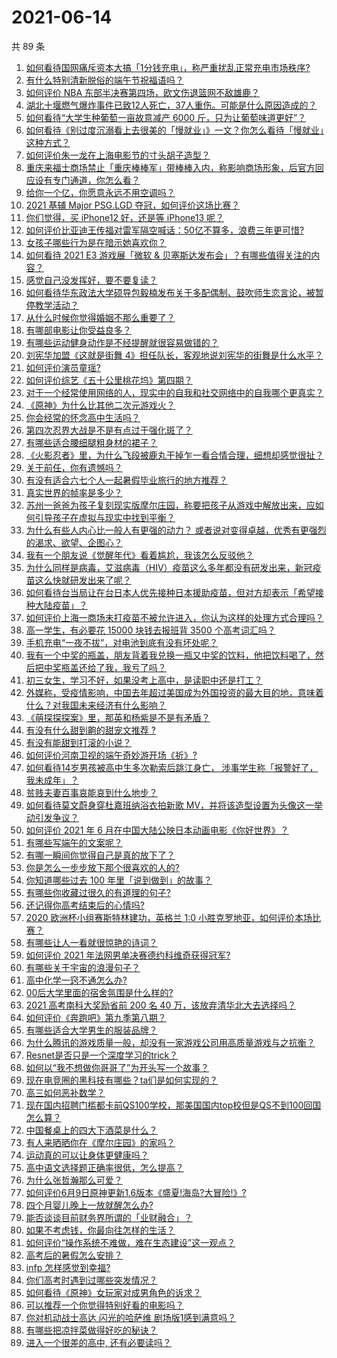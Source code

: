 # 2021-06-14

共 89 条

<!-- BEGIN -->
<!-- 最后更新时间 Mon Jun 14 2021 11:07:12 GMT+0800 (China Standard Time) -->

1. [如何看待国网痛斥资本大搞「1分钱充电」，称严重扰乱正常充电市场秩序?](https://www.zhihu.com/question/464766118)
2. [有什么特别清新脱俗的端午节祝福语吗？](https://www.zhihu.com/question/281359595)
3. [如何评价 NBA 东部半决赛第四场，欧文伤退篮网不敌雄鹿？](https://www.zhihu.com/question/464891369)
4. [湖北十堰燃气爆炸事件已致12人死亡，37人重伤。可能是什么原因造成的？](https://www.zhihu.com/question/464751425)
5. [如何看待“大学生种葡萄一亩故意减产 6000
   斤，只为让葡萄味道更好”？](https://www.zhihu.com/question/464455061)
6. [如何看待《别过度沉溺看上去很美的「慢就业」》一文？你怎么看待「慢就业」这种方式？](https://www.zhihu.com/question/464448399)
7. [如何评价朱一龙在上海电影节的寸头胡子造型？](https://www.zhihu.com/question/464613394)
8. [重庆来福士商场禁止「重庆棒棒军」带棒棒入内，称影响商场形象，后官方回应设有专门通道，你怎么看？](https://www.zhihu.com/question/464277644)
9. [给你一个亿，你愿意永远不用空调吗？](https://www.zhihu.com/question/461752259)
10. [2021 基辅 Major PSG.LGD
    夺冠，如何评价这场比赛？](https://www.zhihu.com/question/464892135)
11. [你们觉得，买 iPhone12 好，还是等 iPhone13
    呢？](https://www.zhihu.com/question/426253380)
12. [如何评价比亚迪王传福对雷军隔空喊话：50亿不算多，浪费三年更可惜?](https://www.zhihu.com/question/464298292)
13. [女孩子哪些行为是在暗示她喜欢你？](https://www.zhihu.com/question/457449556)
14. [如何看待 2021 E3 游戏展「微软 &
    贝塞斯达发布会」？有哪些值得关注的内容？](https://www.zhihu.com/question/464870968)
15. [感觉自己没发挥好，要不要复读？](https://www.zhihu.com/question/464121867)
16. [如何看待华东政法大学硕导包毅楠发布关于多配偶制、鼓吹师生恋言论，被暂停教学活动？](https://www.zhihu.com/question/463918672)
17. [从什么时候你觉得婚姻不那么重要了？](https://www.zhihu.com/question/454383382)
18. [有哪部电影让你受益良多？](https://www.zhihu.com/question/303835412)
19. [有哪些运动健身动作是不经提醒就很容易做错的？](https://www.zhihu.com/question/270921440)
20. [刘宪华加盟《这就是街舞
    4》担任队长，客观地说刘宪华的街舞是什么水平？](https://www.zhihu.com/question/464486529)
21. [如何评价演员童瑶?](https://www.zhihu.com/question/374564039)
22. [如何评价综艺《五十公里桃花坞》第四期？](https://www.zhihu.com/question/464676192)
23. [对于一个经常使用网络的人，现实中的自我和社交网络中的自我哪个更真实？](https://www.zhihu.com/question/22669483)
24. [《原神》为什么比其他二次元游戏火？](https://www.zhihu.com/question/463779591)
25. [你会经常的怀念高中生活吗？](https://www.zhihu.com/question/430748904)
26. [第四次忍界大战是不是有点过于强化斑了？](https://www.zhihu.com/question/463167494)
27. [有哪些适合腰细腿粗身材的裙子？](https://www.zhihu.com/question/451854465)
28. [《火影忍者》里，为什么飞段被鹿丸干掉乍一看合情合理，细想却感觉很扯？](https://www.zhihu.com/question/459621987)
29. [关于前任，你有遗憾吗？](https://www.zhihu.com/question/458229866)
30. [有没有适合六七个人一起暑假毕业旅行的地方推荐？](https://www.zhihu.com/question/460217937)
31. [真实世界的帧率是多少？](https://www.zhihu.com/question/463432278)
32. [苏州一爸爸为孩子复刻现实版摩尔庄园，称要把孩子从游戏中解放出来，应如何引导孩子在虚拟与现实中找到平衡？](https://www.zhihu.com/question/464491170)
33. [为什么有些人内心比一般人有更强的动力？
    或者说对变得卓越，优秀有更强烈的渴求、欲望、企图心？](https://www.zhihu.com/question/19670723)
34. [我有一个朋友说《觉醒年代》看着尴尬，我该怎么反驳他？](https://www.zhihu.com/question/451585351)
35. [为什么同样是病毒，艾滋病毒（HIV）疫苗这么多年都没有研发出来，新冠疫苗这么快就研发出来了呢？](https://www.zhihu.com/question/464293186)
36. [如何看待台当局让在台日本人优先接种日本援助疫苗，但对方却表示「希望接种大陆疫苗」？](https://www.zhihu.com/question/464492676)
37. [如何评价上海一商场未打疫苗不被允许进入，你认为这样的处理方式合理吗？](https://www.zhihu.com/question/463818396)
38. [高一学生，有必要花 15000 块钱去报班背 3500
    个高考词汇吗？](https://www.zhihu.com/question/460422473)
39. [手机充电“一夜不拔”，对电池到底有没有坏处呢？](https://www.zhihu.com/question/351666337)
40. [我有一个中奖的瓶盖，朋友背着我兑换一瓶又中奖的饮料，他把饮料喝了，然后把中奖瓶盖还给了我，我亏了吗？](https://www.zhihu.com/question/459981000)
41. [初三女生，学习不好，如果没考上高中，是读职中还是打工？](https://www.zhihu.com/question/458989163)
42. [外媒称，受疫情影响，中国去年超过美国成为外国投资的最大目的地，意味着什么？对我国未来经济有什么影响？](https://www.zhihu.com/question/457880259)
43. [《萌探探探案》里，那英和杨紫是不是有矛盾？](https://www.zhihu.com/question/464554526)
44. [有没有什么甜到齁的甜宠文推荐 ?](https://www.zhihu.com/question/362988648)
45. [有没有能甜到打滚的小说？](https://www.zhihu.com/question/440275476)
46. [如何评价河南卫视的端午奇妙游开场《祈》?](https://www.zhihu.com/question/464708590)
47. [如何看待14岁男孩被高中生多次勒索后跳江身亡，
    涉事学生称「报警好了，我未成年」？](https://www.zhihu.com/question/464277122)
48. [贫贱夫妻百事哀能哀到什么地步？](https://www.zhihu.com/question/363473759)
49. [如何看待莫文蔚身穿杜嘉班纳浴衣拍新歌
    MV，并将该造型设置为头像这一举动引发争议？](https://www.zhihu.com/question/464608586)
50. [如何评价 2021 年 6
    月在中国大陆公映日本动画电影《你好世界》？](https://www.zhihu.com/question/462217412)
51. [有哪些写端午的文案呢？](https://www.zhihu.com/question/464227774)
52. [有哪一瞬间你觉得自己是真的放下了？](https://www.zhihu.com/question/462689698)
53. [你是怎么一步步放下那个很喜欢的人的?](https://www.zhihu.com/question/462214825)
54. [你知道哪些过去 100 年里「说到做到」的故事？](https://www.zhihu.com/question/464242642)
55. [有哪些你收藏过很久的有道理的句子?](https://www.zhihu.com/question/458504321)
56. [还记得你高考结束后的心情吗?](https://www.zhihu.com/question/464556915)
57. [2020 欧洲杯小组赛斯特林建功，英格兰 1:0
    小胜克罗地亚，如何评价本场比赛？](https://www.zhihu.com/question/464785707)
58. [有哪些让人一看就很惊艳的诗词？](https://www.zhihu.com/question/458249179)
59. [如何评价 2021 年法网男单决赛德约科维奇获得冠军?](https://www.zhihu.com/question/464882084)
60. [有哪些关于宇宙的浪漫句子？](https://www.zhihu.com/question/441262929)
61. [高中化学一窍不通怎么办?](https://www.zhihu.com/question/352785195)
62. [00后大学里面的宿舍氛围是什么样的?](https://www.zhihu.com/question/464374285)
63. [2021 高考南科大奖励省前 200 名 40
    万，该放弃清华北大去选择吗？](https://www.zhihu.com/question/464200988)
64. [如何评价《奔跑吧》第九季第八期？](https://www.zhihu.com/question/464526784)
65. [有哪些适合大学男生的服装品牌？](https://www.zhihu.com/question/282681681)
66. [为什么腾讯的游戏质量一般，却没有一家游戏公司用高质量游戏与之抗衡？](https://www.zhihu.com/question/437231835)
67. [Resnet是否只是一个深度学习的trick？](https://www.zhihu.com/question/459892388)
68. [如何以“我不想做你哥哥了”为开头写一个故事？](https://www.zhihu.com/question/450075897)
69. [现在电竞圈的黑科技有哪些？ta们是如何实现的？](https://www.zhihu.com/question/464083941)
70. [高三如何恶补数学？](https://www.zhihu.com/question/27285776)
71. [现在国内招聘门槛都卡前QS100学校，那美国国内top校但是QS不到100回国怎么算？](https://www.zhihu.com/question/463057342)
72. [中国餐桌上的四大下酒菜是什么？](https://www.zhihu.com/question/462205949)
73. [有人来晒晒你在《摩尔庄园》的家吗？](https://www.zhihu.com/question/463512086)
74. [运动真的可以让身体更健康吗？](https://www.zhihu.com/question/453841541)
75. [高中语文选择题正确率很低，怎么提高？](https://www.zhihu.com/question/268757871)
76. [为什么张哲瀚那么可爱？](https://www.zhihu.com/question/457147181)
77. [如何评价6月9日原神更新1.6版本《盛夏!海岛?大冒险!》?](https://www.zhihu.com/question/464000878)
78. [四个月婴儿晚上一放就醒怎么办?](https://www.zhihu.com/question/434473712)
79. [能否谈谈目前财务界所谓的「业财融合」？](https://www.zhihu.com/question/276174221)
80. [如果不考虑钱，你最向往怎样的生活？](https://www.zhihu.com/question/463878603)
81. [如何评价“操作系统不难做，难在生态建设”这一观点？](https://www.zhihu.com/question/464418369)
82. [高考后的暑假怎么安排？](https://www.zhihu.com/question/398637488)
83. [infp 怎样感觉到幸福?](https://www.zhihu.com/question/462853839)
84. [你们高考时遇到过哪些突发情况？](https://www.zhihu.com/question/284637836)
85. [如何看待《原神》女玩家对成男角色的诉求？](https://www.zhihu.com/question/464253913)
86. [可以推荐一个你觉得特别好看的电影吗？](https://www.zhihu.com/question/460500917)
87. [你对机动战士高达 闪光的哈萨维 剧场版1感到满意吗？](https://www.zhihu.com/question/464485964)
88. [有哪些把凉拌菜做得好吃的秘诀？](https://www.zhihu.com/question/327948969)
89. [进入一个很差的高中, 还有必要读吗？](https://www.zhihu.com/question/463427251)

<!-- END -->
